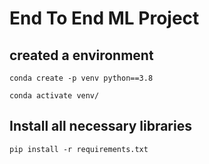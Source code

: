 # End To End ML Project

## created a environment
```
conda create -p venv python==3.8

conda activate venv/
```
## Install all necessary libraries
```
pip install -r requirements.txt
```